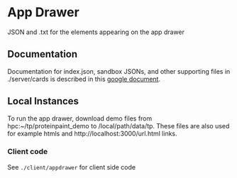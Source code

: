 # App Drawer 

JSON and .txt for the elements appearing on the app drawer

## Documentation

Documentation for index.json, sandbox JSONs, and other supporting files in ./server/cards is described in this [google document](https://docs.google.com/document/d/18sQH9KxG7wOUkx8kecptElEjwAuJl0xIJqDRbyhahA4/edit#heading=h.jwyqi1mhacps). 

## Local Instances

To run the app drawer, download demo files from hpc:~/tp/proteinpaint_demo to /local/path/data/tp. These files are also used for example htmls and http://localhost:3000/url.html links. 

### Client code

See `./client/appdrawer` for client side code
